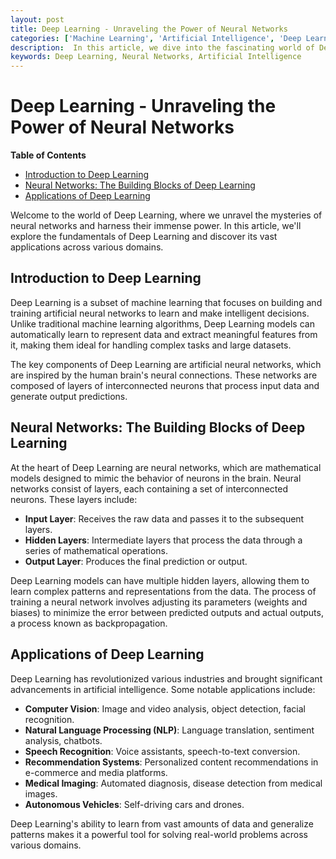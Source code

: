 ```yaml
---
layout: post
title: Deep Learning - Unraveling the Power of Neural Networks
categories: ['Machine Learning', 'Artificial Intelligence', 'Deep Learning']
description:  In this article, we dive into the fascinating world of Deep Learning, exploring the power of neural networks and their applications in various domains.
keywords: Deep Learning, Neural Networks, Artificial Intelligence
---
```

# Deep Learning - Unraveling the Power of Neural Networks

**Table of Contents**

- [Introduction to Deep Learning](#introduction-to-deep-learning)
- [Neural Networks: The Building Blocks of Deep Learning](#neural-networks-the-building-blocks-of-deep-learning)
- [Applications of Deep Learning](#applications-of-deep-learning)

Welcome to the world of Deep Learning, where we unravel the mysteries of neural networks and harness their immense power. In this article, we'll explore the fundamentals of Deep Learning and discover its vast applications across various domains.

## Introduction to Deep Learning

Deep Learning is a subset of machine learning that focuses on building and training artificial neural networks to learn and make intelligent decisions. Unlike traditional machine learning algorithms, Deep Learning models can automatically learn to represent data and extract meaningful features from it, making them ideal for handling complex tasks and large datasets.

The key components of Deep Learning are artificial neural networks, which are inspired by the human brain's neural connections. These networks are composed of layers of interconnected neurons that process input data and generate output predictions.

## Neural Networks: The Building Blocks of Deep Learning

At the heart of Deep Learning are neural networks, which are mathematical models designed to mimic the behavior of neurons in the brain. Neural networks consist of layers, each containing a set of interconnected neurons. These layers include:

- **Input Layer**: Receives the raw data and passes it to the subsequent layers.
- **Hidden Layers**: Intermediate layers that process the data through a series of mathematical operations.
- **Output Layer**: Produces the final prediction or output.

Deep Learning models can have multiple hidden layers, allowing them to learn complex patterns and representations from the data. The process of training a neural network involves adjusting its parameters (weights and biases) to minimize the error between predicted outputs and actual outputs, a process known as backpropagation.

## Applications of Deep Learning

Deep Learning has revolutionized various industries and brought significant advancements in artificial intelligence. Some notable applications include:

- **Computer Vision**: Image and video analysis, object detection, facial recognition.
- **Natural Language Processing (NLP)**: Language translation, sentiment analysis, chatbots.
- **Speech Recognition**: Voice assistants, speech-to-text conversion.
- **Recommendation Systems**: Personalized content recommendations in e-commerce and media platforms.
- **Medical Imaging**: Automated diagnosis, disease detection from medical images.
- **Autonomous Vehicles**: Self-driving cars and drones.

Deep Learning's ability to learn from vast amounts of data and generalize patterns makes it a powerful tool for solving real-world problems across various domains.
